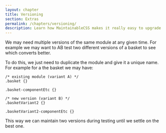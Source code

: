 ```yaml
---
layout: chapter
title: Versioning
section: Extras
permalink: /chapters/versioning/
description: Learn how MaintainableCSS makes it really easy to upgrade and AB test modules for rapidly evolving websites.
---
```


We may need multiple versions of the same module at any given time. For example we may want to AB test two different versions of a basket to see which converts better.

To do this, we just need to duplicate the module and give it a unique name. For example for a the basket we may have:

	/* existing module (variant A) */
	.basket {}

	.basket-componentEtc {}

	/* new version (variant B) */
	.basketVariant2 {}

	.basketVariant2-componentEtc {}

This way we can maintain two versions during testing until we settle on the best one.